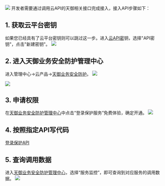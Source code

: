 ![](http://imgcache.tce.fsphere.cn/image/mc.qcloudimg.com/static/img/a20004df34e926fc134cd96d0d8e9441/image.png)
开发者需要通过调用云API的天御相关接口完成接入，接入API步骤如下：

## 1. 获取云平台密钥
如果您已经具有了云平台密钥则可以跳过这一步。进入[云API密](http://console.tce.fsphere.cn/capi)钥，选择"API密钥"，点击"新建密钥"。
![](http://imgcache.tce.fsphere.cn/image/mc.qcloudimg.com/static/img/fd83fe8c74b72782340dd0f765c72b0d/image.png)

## 2. 进入天御业务安全防护管理中心
进入管理中心->云产品->[天御业务安全防护](http://console.tce.fsphere.cn/tianyu/overview)。
![](http://imgcache.tce.fsphere.cn/image/mc.qcloudimg.com/static/img/c27f47c4d334cee1fb94d8d8da3c62f0/image.png)

![](http://imgcache.tce.fsphere.cn/image/mc.qcloudimg.com/static/img/a3621dad678296cece106b38e9909df8/image.png)

## 3. 申请权限
在[天御业务安全防护管理中心](http://console.tce.fsphere.cn/tianyu/overview)中点击“登录保护服务”免费体验，确定开通。
![](http://imgcache.tce.fsphere.cn/image/mc.qcloudimg.com/static/img/288129736d9a038cd8e5b8e9457c90e6/image.png)

## 4. 按照指定API写代码
[登录保护API](/doc/product/295/6609)

## 5. 查询调用数据
进入[天御业务安全防护管理中心](http://console.tce.fsphere.cn/tianyu/service/LoginProtection)，选择“服务监控”，即可查询到对应服务的调用数据。
![](http://imgcache.tce.fsphere.cn/image/mc.qcloudimg.com/static/img/bc1169e3a5943c2957d41090ac256bca/image.png)
